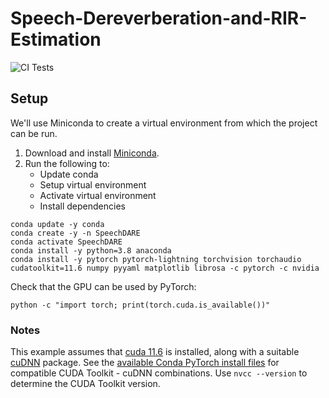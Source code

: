 # Speech-Dereverberation-and-RIR-Estimation
![CI Tests](https://github.com/jdonley/Speech-Dereverberation-and-RIR-Estimation/actions/workflows/python-package-conda.yml/badge.svg)

## Setup

We'll use Miniconda to create a virtual environment from which the project can be run.
1. Download and install [Miniconda](https://docs.conda.io/en/latest/miniconda.html).
2. Run the following to:
    - Update conda
    - Setup virtual environment
    - Activate virtual environment
    - Install dependencies

```
conda update -y conda
conda create -y -n SpeechDARE
conda activate SpeechDARE
conda install -y python=3.8 anaconda
conda install -y pytorch pytorch-lightning torchvision torchaudio cudatoolkit=11.6 numpy pyyaml matplotlib librosa -c pytorch -c nvidia
```

Check that the GPU can be used by PyTorch:
```
python -c "import torch; print(torch.cuda.is_available())"
```
### Notes
This example assumes that
[cuda 11.6](https://developer.nvidia.com/cuda-11-6-0-download-archive) is installed, along with a
suitable [cuDNN](https://developer.nvidia.com/rdp/cudnn-archive) package. See the
[available Conda PyTorch install files](https://anaconda.org/pytorch/pytorch/files) for compatible
CUDA Toolkit - cuDNN combinations. Use `nvcc --version` to determine the CUDA Toolkit version.